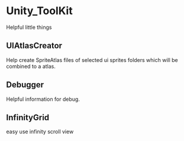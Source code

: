 # Unity_ToolKit
Helpful little things


## UIAtlasCreator
Help create SpriteAtlas files of selected ui sprites folders which will be combined to a atlas.


## Debugger
Helpful information for debug.


## InfinityGrid
easy use infinity scroll view

